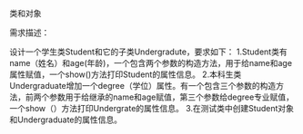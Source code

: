 类和对象

需求描述：

设计一个学生类Student和它的子类Undergradute，要求如下：
1.Student类有name（姓名）和age(年龄)，一个包含两个参数的构造方法，用于给name和age属性赋值，一个show()方法打印Student的属性信息。
2.本科生类Undergraduate增加一个degree（学位）属性。有一个包含三个参数的构造方法，前两个参数用于给继承的name和age赋值，第三个参数给degree专业赋值，一个show（）方法打印Undergrate的属性信息。
3.在测试类中创建Student对象和Undergraduate的属性信息。
